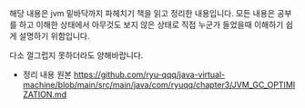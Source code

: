 

해당 내용은 
jvm 밑바닥까지 파헤치기 책을 읽고 정리한 내용입니다.
모든 내용은 공부를 하고 이해한 상태에서 아무것도 보지 않은 상태로 직접 누군가 들었을때 이해하기 쉽게 설명하기 위함입니다.

다소 껄그럽지 못하더라도 양해바랍니다.

- 정리 내용 원본
https://github.com/ryu-qqq/java-virtual-machine/blob/main/src/main/java/com/ryuqq/chapter3/JVM_GC_OPTIMIZATION.md


